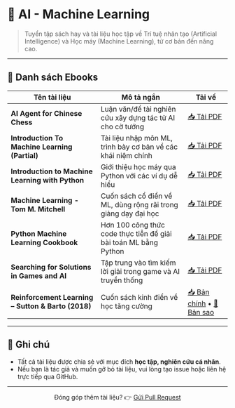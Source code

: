 # 🤖 AI - Machine Learning

> Tuyển tập sách hay và tài liệu học tập về Trí tuệ nhân tạo (Artificial Intelligence) và Học máy (Machine Learning), từ cơ bản đến nâng cao.

---

## 📘 Danh sách Ebooks

| Tên tài liệu | Mô tả ngắn | Tải về |
|-------------|------------|--------|
| **AI Agent for Chinese Chess** | Luận văn/đề tài nghiên cứu xây dựng tác tử AI cho cờ tướng | [📥 Tải PDF](./AI%20Agent%20for%20Chinese%20Chess.pdf) |
| **Introduction To Machine Learning (Partial)** | Tài liệu nhập môn ML, trình bày cơ bản về các khái niệm chính | [📥 Tải PDF](./Introduction_To_ML_Partial_2.pdf) |
| **Introduction to Machine Learning with Python** | Giới thiệu học máy qua Python với các ví dụ dễ hiểu | [📥 Tải PDF](./introduction-machine-learning-python.pdf) |
| **Machine Learning - Tom M. Mitchell** | Cuốn sách cổ điển về ML, dùng rộng rãi trong giảng dạy đại học | [📥 Tải PDF](./Machine-Learning-Tom-Mitchell.pdf) |
| **Python Machine Learning Cookbook** | Hơn 100 công thức code thực tiễn để giải bài toán ML bằng Python | [📥 Tải PDF](./Python%20Machine%20Learning%20Cookbook.pdf) |
| **Searching for Solutions in Games and AI** | Tập trung vào tìm kiếm lời giải trong game và AI truyền thống | [📥 Tải PDF](./Searching%20for%20Solutions%20in%20Games%20and%20Artificial%20Intelligence.pdf) |
| **Reinforcement Learning – Sutton & Barto (2018)** | Cuốn sách kinh điển về học tăng cường | [📥 Bản chính](./Sutton-2018-Reinforcement-learning-An-introduction.pdf) • [📄 Bản sao](./Sutton-2018-Reinforcement-learning-An-introduction%20-%20Copy.pdf) |

---

## 📌 Ghi chú

- Tất cả tài liệu được chia sẻ với mục đích **học tập, nghiên cứu cá nhân**.
- Nếu bạn là tác giả và muốn gỡ bỏ tài liệu, vui lòng tạo issue hoặc liên hệ trực tiếp qua GitHub.

---

<p align="center">
  Đóng góp thêm tài liệu? 👉 <a href="https://github.com/TienNHM/ebooks/pulls">Gửi Pull Request</a>
</p>

